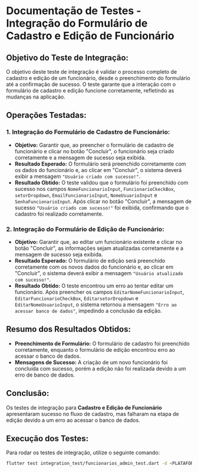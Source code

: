# Documentação de Testes - Integração do Formulário de Cadastro e Edição de Funcionário

## Objetivo do Teste de Integração:

O objetivo deste teste de integração é validar o processo completo de cadastro e edição de um funcionário, desde o preenchimento do formulário até a confirmação de sucesso. O teste garante que a interação com o formulário de cadastro e edição funcione corretamente, refletindo as mudanças na aplicação.

## Operações Testadas:

### 1. **Integração do Formulário de Cadastro de Funcionário**:
- **Objetivo:** Garantir que, ao preencher o formulário de cadastro de funcionário e clicar no botão "Concluir", o funcionário seja criado corretamente e a mensagem de sucesso seja exibida.
- **Resultado Esperado:** O formulário será preenchido corretamente com os dados do funcionário e, ao clicar em "Concluir", o sistema deverá exibir a mensagem `"Usuário criado com sucesso!"`.
- **Resultado Obtido:** O teste validou que o formulário foi preenchido com sucesso nos campos `NomeFuncionarioInput`, `FuncionarioCkeckBox`, `setorDropdown`, `EmailFuncionarioInput`, `NomeUsuarioInput` e `SenhaFuncionarioInput`. Após clicar no botão "Concluir", a mensagem de sucesso `"Usuário criado com sucesso!"` foi exibida, confirmando que o cadastro foi realizado corretamente.

### 2. **Integração do Formulário de Edição de Funcionário**:
- **Objetivo:** Garantir que, ao editar um funcionário existente e clicar no botão "Concluir", as informações sejam atualizadas corretamente e a mensagem de sucesso seja exibida.
- **Resultado Esperado:** O formulário de edição será preenchido corretamente com os novos dados do funcionário e, ao clicar em "Concluir", o sistema deverá exibir a mensagem `"Usuário atualizado com sucesso!"`.
- **Resultado Obtido:** O teste encontrou um erro ao tentar editar um funcionário. Após preencher os campos `EditarNomeFuncionarioInput`, `EditarFuncionarioCheckBox`, `EditarsetorDropdown` e `EditarNomeUsuarioInput`, o sistema retornou a mensagem `"Erro ao acessar banco de dados"`, impedindo a conclusão da edição.

## Resumo dos Resultados Obtidos:

- **Preenchimento de Formulário:** O formulário de cadastro foi preenchido corretamente, enquanto o formulário de edição encontrou erro ao acessar o banco de dados.
- **Mensagens de Sucesso:** A criação de um novo funcionário foi concluída com sucesso, porém a edição não foi realizada devido a um erro de banco de dados.

## Conclusão:

Os testes de integração para **Cadastro e Edição de Funcionário** apresentaram sucesso no fluxo de cadastro, mas falharam na etapa de edição devido a um erro ao acessar o banco de dados. 

## Execução dos Testes:

Para rodar os testes de integração, utilize o seguinte comando:

```bash
flutter test integration_test/funcionarios_admin_test.dart -d <PLATAFORMA> --dart-define=ANON_KEY=<SUA_CHAVE_AQUI>
```
